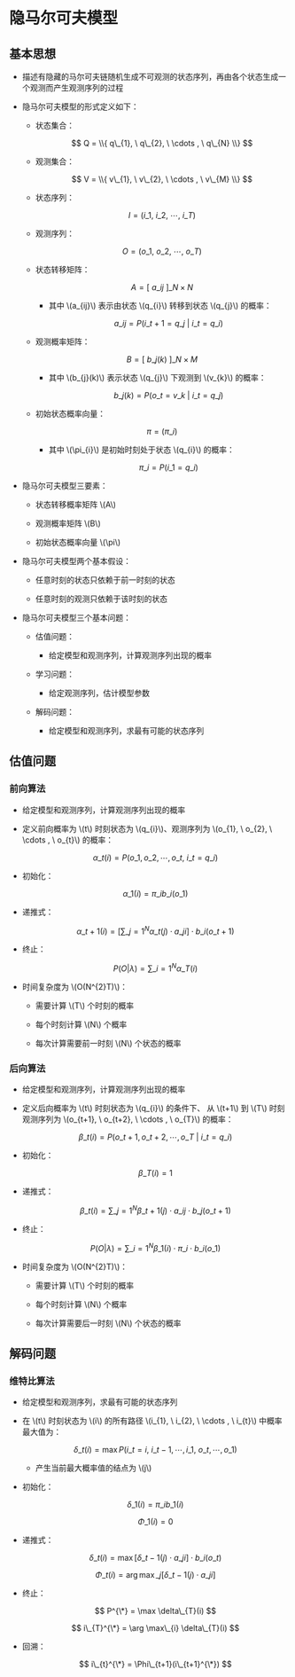 <script type="text/javascript" src="http://cdn.mathjax.org/mathjax/latest/MathJax.js?config=default"></script>

# 隐马尔可夫模型

## 基本思想

- 描述有隐藏的马尔可夫链随机生成不可观测的状态序列，再由各个状态生成一个观测而产生观测序列的过程

- 隐马尔可夫模型的形式定义如下：

	- 状态集合：

		$$ Q = \\{ q\_{1}, \ q\_{2}, \ \cdots , \ q\_{N} \\} $$

	- 观测集合：

		$$ V = \\{ v\_{1}, \ v\_{2}, \ \cdots , \ v\_{M} \\} $$

	- 状态序列：

		$$ I = (i\_{1}, \ i\_{2}, \ \cdots , \ i\_{T}) $$

	- 观测序列：

		$$ O = (o\_{1}, \ o\_{2}, \ \cdots , \ o\_{T}) $$

	- 状态转移矩阵：

		$$ A = \left[ \ a\_{ij} \ \right]\_{N \times N} $$

		- 其中 \\(a\_{ij}\\) 表示由状态 \\(q\_{i}\\) 转移到状态 \\(q\_{j}\\) 的概率：

			$$ a\_{ij} = P(i\_{t+1}=q\_{j} \ | \ i\_{t}=q\_{i}) $$

	- 观测概率矩阵：

		$$ B = \left[ \ b\_{j}(k) \ \right]\_{N \times M} $$

		- 其中 \\(b\_{j}(k)\\) 表示状态 \\(q\_{j}\\) 下观测到 \\(v\_{k}\\) 的概率：

			$$ b\_{j}(k) = P(o\_{t}=v\_{k} \ | \ i\_{t}=q\_{j}) $$

	- 初始状态概率向量：

		$$ \pi = (\pi\_{i}) $$

		- 其中 \\(\pi\_{i}\\) 是初始时刻处于状态 \\(q\_{i}\\) 的概率：

			$$ \pi\_{i} = P(i\_{1}=q\_{i}) $$

- 隐马尔可夫模型三要素：

	- 状态转移概率矩阵 \\(A\\)

	- 观测概率矩阵 \\(B\\)

	- 初始状态概率向量 \\(\pi\\)

- 隐马尔可夫模型两个基本假设：

	- 任意时刻的状态只依赖于前一时刻的状态

	- 任意时刻的观测只依赖于该时刻的状态

- 隐马尔可夫模型三个基本问题：

	- 估值问题：

		- 给定模型和观测序列，计算观测序列出现的概率

	- 学习问题：

		- 给定观测序列，估计模型参数

	- 解码问题：

		- 给定模型和观测序列，求最有可能的状态序列

## 估值问题

### 前向算法

- 给定模型和观测序列，计算观测序列出现的概率

- 定义前向概率为 \\(t\\) 时刻状态为 \\(q\_{i}\\)、观测序列为 \\(o\_{1}, \ o\_{2}, \ \cdots , \ o\_{t}\\) 的概率：

	$$ \alpha\_{t}(i) = P(o\_{1}, o\_{2}, \cdots , o\_{t}, \ i\_{t}=q\_{i}) $$

- 初始化：

	$$ \alpha\_{1}(i) = \pi\_{i} b\_{i}(o\_{1}) $$

- 递推式：

	$$ \alpha\_{t+1}(i) = \left[ \sum\_{j=1}^{N} \alpha\_{t}(j) \cdot a\_{ji} \right] \cdot b\_{i}(o\_{t+1}) $$

- 终止：

	$$ P(O | \lambda) = \sum\_{i=1}^{N} \alpha\_{T}(i) $$

- 时间复杂度为 \\(O(N^{2}T)\\)：

	- 需要计算 \\(T\\) 个时刻的概率

	- 每个时刻计算 \\(N\\) 个概率

	- 每次计算需要前一时刻 \\(N\\) 个状态的概率

### 后向算法	

- 给定模型和观测序列，计算观测序列出现的概率

- 定义后向概率为 \\(t\\) 时刻状态为 \\(q\_{i}\\) 的条件下、 从 \\(t+1\\) 到 \\(T\\) 时刻观测序列为 \\(o\_{t+1}, \ o\_{t+2}, \ \cdots , \ o\_{T}\\) 的概率：

	$$ \beta\_{t}(i) = P(o\_{t+1}, o\_{t+2}, \cdots , o\_{T} \ | \ i\_{t}=q\_{i} )$$

- 初始化：

	$$ \beta\_{T}(i) = 1 $$

- 递推式：

	$$ \beta\_{t}(i) = \sum\_{j=1}^{N} \beta\_{t+1}(j) \cdot a\_{ij} \cdot b\_{j}(o\_{t+1}) $$

- 终止：

	$$ P(O | \lambda) = \sum\_{i=1}^{N} \beta\_{1}(i) \cdot \pi\_{i} \cdot b\_{i}(o\_{1}) $$

- 时间复杂度为 \\(O(N^{2}T)\\)：

	- 需要计算 \\(T\\) 个时刻的概率

	- 每个时刻计算 \\(N\\) 个概率

	- 每次计算需要后一时刻 \\(N\\) 个状态的概率


## 解码问题

### 维特比算法

- 给定模型和观测序列，求最有可能的状态序列

- 在 \\(t\\) 时刻状态为 \\(i\\) 的所有路径 \\(i\_{1}, \ i\_{2}, \ \cdots , \ i\_{t}\\) 中概率最大值为：

	$$ \delta\_{t}(i) = \max P(i\_{t}=i, \ i\_{t-1}, \cdots , i\_{1}, \ o\_{t}, \cdots , o\_{1}) $$

	- 产生当前最大概率值的结点为 \\(j\\)

- 初始化：

	$$ \delta\_{1}(i) = \pi\_{i} b\_{1}(i) $$

	$$ \Phi\_{1}(i) = 0 $$

- 递推式：

	$$ \delta\_{t}(i) = \max \left[ \delta\_{t-1}(j) \cdot a\_{ji} \right] \cdot b\_{i}(o\_{t}) $$

	$$ \Phi\_{t}(i) = \arg \max\_{j} \left[ \delta\_{t-1}(j) \cdot a\_{ji} \right] $$

- 终止：

	$$ P^{\*} = \max \delta\_{T}(i) $$

	$$ i\_{T}^{\*} = \arg \max\_{i} \delta\_{T}(i) $$

- 回溯：

	$$ i\_{t}^{\*} = \Phi\_{t+1}(i\_{t+1}^{\*}) $$